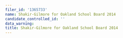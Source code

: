 ```yaml
---
filer_id: '1365733'
name: Shakir-Gilmore for Oakland School Board 2014
candidate_controlled_id: ''
data_warning: 
title: Shakir-Gilmore for Oakland School Board 2014
---
```


